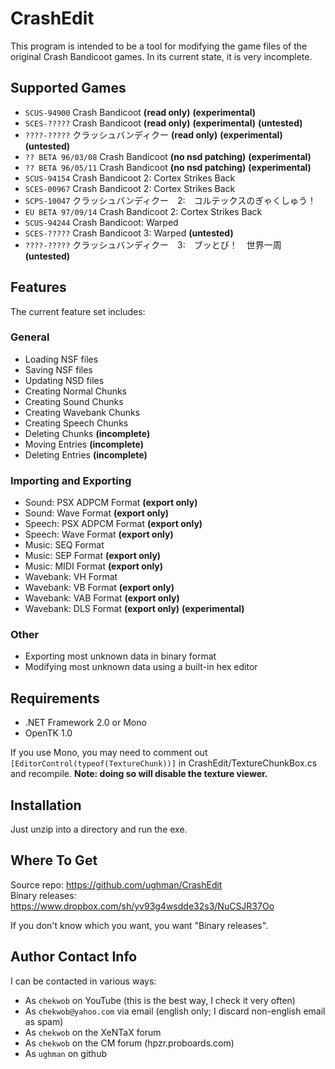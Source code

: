 # CrashEdit #
This program is intended to be a tool for modifying the game files of the original Crash Bandicoot games. In its current state, it is very incomplete.

## Supported Games ##
* `SCUS-94900` Crash Bandicoot __(read only)__ __(experimental)__
* `SCES-?????` Crash Bandicoot __(read only)__ __(experimental)__ __(untested)__
* `????-?????` クラッシュバンディクー __(read only)__ __(experimental)__ __(untested)__
* `?? BETA 96/03/08` Crash Bandicoot __(no nsd patching)__ __(experimental)__
* `?? BETA 96/05/11` Crash Bandicoot __(no nsd patching)__ __(experimental)__
* `SCUS-94154` Crash Bandicoot 2: Cortex Strikes Back
* `SCES-00967` Crash Bandicoot 2: Cortex Strikes Back
* `SCPS-10047` クラッシュバンディクー　2:　コルテックスのぎゃくしゅう！
* `EU BETA 97/09/14` Crash Bandicoot 2: Cortex Strikes Back
* `SCUS-94244` Crash Bandicoot: Warped
* `SCES-?????` Crash Bandicoot 3: Warped __(untested)__
* `????-?????` クラッシュバンディクー　3:　ブッとび！　世界一周 __(untested)__

## Features ##
The current feature set includes:

### General ###
* Loading NSF files
* Saving NSF files
* Updating NSD files
* Creating Normal Chunks
* Creating Sound Chunks
* Creating Wavebank Chunks
* Creating Speech Chunks
* Deleting Chunks __(incomplete)__
* Moving Entries __(incomplete)__
* Deleting Entries __(incomplete)__

### Importing and Exporting ###
* Sound: PSX ADPCM Format __(export only)__
* Sound: Wave Format __(export only)__
* Speech: PSX ADPCM Format __(export only)__
* Speech: Wave Format __(export only)__
* Music: SEQ Format
* Music: SEP Format __(export only)__
* Music: MIDI Format __(export only)__
* Wavebank: VH Format
* Wavebank: VB Format __(export only)__
* Wavebank: VAB Format __(export only)__
* Wavebank: DLS Format __(export only)__ __(experimental)__

### Other ###
* Exporting most unknown data in binary format
* Modifying most unknown data using a built-in hex editor

## Requirements ##
* .NET Framework 2.0 or Mono
* OpenTK 1.0

If you use Mono, you may need to comment out `[EditorControl(typeof(TextureChunk))]` in CrashEdit/TextureChunkBox.cs and recompile. __Note: doing so will disable the texture viewer.__

## Installation ##
Just unzip into a directory and run the exe.

## Where To Get ##
Source repo: https://github.com/ughman/CrashEdit  
Binary releases: https://www.dropbox.com/sh/yv93g4wsdde32s3/NuCSJR37Oo

If you don't know which you want, you want "Binary releases".

## Author Contact Info ##
I can be contacted in various ways:

* As `chekwob` on YouTube (this is the best way, I check it very often)
* As `chekwob@yahoo.com` via email (english only; I discard non-english email as spam)
* As `chekwob` on the XeNTaX forum
* As `chekwob` on the CM forum (hpzr.proboards.com)
* As `ughman` on github
